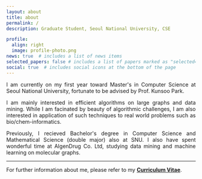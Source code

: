 ```yaml
---
layout: about
title: about
permalink: /
description: Graduate Student, Seoul National University, CSE

profile:
  align: right
  image: profile-photo.png
news: true  # includes a list of news items
selected_papers: false # includes a list of papers marked as "selected={true}"
social: true  # includes social icons at the bottom of the page
---
```


<style>
div.summary {
  text-align: justify;
} 
</style>

<div class=summary markdown=1>
I am currently on my first year toward Master's in Computer Science at Seoul National University, fortunate to be advised by Prof. Kunsoo Park. 

I am mainly interested in efficient algorithms on large graphs and data mining. While I am facinated by beauty of algorithmic challenges, I am also interested in application of such techniques to real world problems such as bio/chem-informatics.

Previously, I recieved Bachelor's degree in Computer Science and Mathematical Science (double major) also at SNU. I also have spent wonderful time at AIgenDrug Co. Ltd, studying data mining and machine learning on molecular graphs.

------ 
For further information about me, please refer to my [**Curriculum Vitae**](/about-me/).
</div>